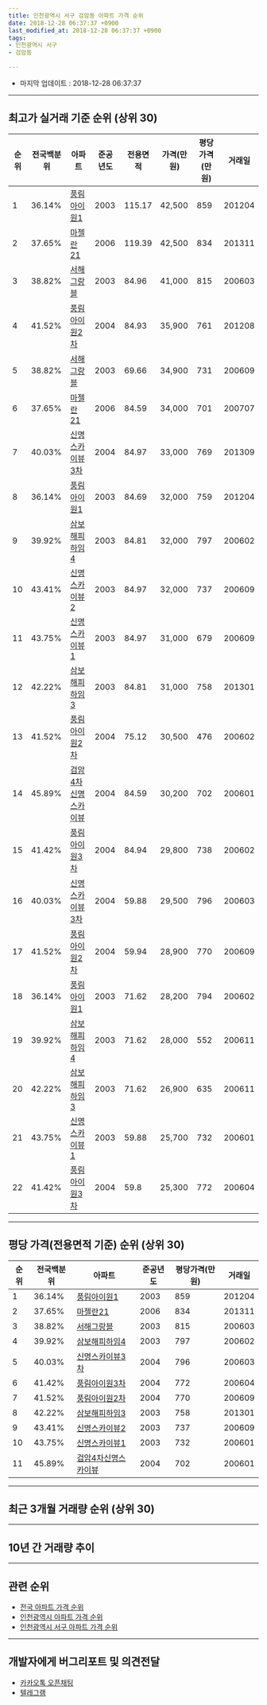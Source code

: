 ```yaml
---
title: 인천광역시 서구 검암동 아파트 가격 순위
date: 2018-12-28 06:37:37 +0900
last_modified_at: 2018-12-28 06:37:37 +0900
tags:
- 인천광역시 서구
- 검암동

---
```


* 마지막 업데이트 : 2018-12-28 06:37:37

---

## 최고가 실거래 기준 순위 (상위 30)


|순위|전국백분위|아파트|준공년도|전용면적|가격(만원)|평당가격(만원)|거래일|
|---|---|---|---|---|---|---|---|
|1|36.14%|[풍림아이원1](https://search.naver.com/search.naver?query=%EC%9D%B8%EC%B2%9C%EA%B4%91%EC%97%AD%EC%8B%9C+%EC%84%9C%EA%B5%AC+%EA%B2%80%EC%95%94%EB%8F%99+%ED%92%8D%EB%A6%BC%EC%95%84%EC%9D%B4%EC%9B%901)|2003|115.17|42,500|859|201204|
|2|37.65%|[마젤란21](https://search.naver.com/search.naver?query=%EC%9D%B8%EC%B2%9C%EA%B4%91%EC%97%AD%EC%8B%9C+%EC%84%9C%EA%B5%AC+%EA%B2%80%EC%95%94%EB%8F%99+%EB%A7%88%EC%A0%A4%EB%9E%8021)|2006|119.39|42,500|834|201311|
|3|38.82%|[서해그랑블](https://search.naver.com/search.naver?query=%EC%9D%B8%EC%B2%9C%EA%B4%91%EC%97%AD%EC%8B%9C+%EC%84%9C%EA%B5%AC+%EA%B2%80%EC%95%94%EB%8F%99+%EC%84%9C%ED%95%B4%EA%B7%B8%EB%9E%91%EB%B8%94)|2003|84.96|41,000|815|200603|
|4|41.52%|[풍림아이원2차](https://search.naver.com/search.naver?query=%EC%9D%B8%EC%B2%9C%EA%B4%91%EC%97%AD%EC%8B%9C+%EC%84%9C%EA%B5%AC+%EA%B2%80%EC%95%94%EB%8F%99+%ED%92%8D%EB%A6%BC%EC%95%84%EC%9D%B4%EC%9B%902%EC%B0%A8)|2004|84.93|35,900|761|201208|
|5|38.82%|[서해그랑블](https://search.naver.com/search.naver?query=%EC%9D%B8%EC%B2%9C%EA%B4%91%EC%97%AD%EC%8B%9C+%EC%84%9C%EA%B5%AC+%EA%B2%80%EC%95%94%EB%8F%99+%EC%84%9C%ED%95%B4%EA%B7%B8%EB%9E%91%EB%B8%94)|2003|69.66|34,900|731|200609|
|6|37.65%|[마젤란21](https://search.naver.com/search.naver?query=%EC%9D%B8%EC%B2%9C%EA%B4%91%EC%97%AD%EC%8B%9C+%EC%84%9C%EA%B5%AC+%EA%B2%80%EC%95%94%EB%8F%99+%EB%A7%88%EC%A0%A4%EB%9E%8021)|2006|84.59|34,000|701|200707|
|7|40.03%|[신명스카이뷰3차](https://search.naver.com/search.naver?query=%EC%9D%B8%EC%B2%9C%EA%B4%91%EC%97%AD%EC%8B%9C+%EC%84%9C%EA%B5%AC+%EA%B2%80%EC%95%94%EB%8F%99+%EC%8B%A0%EB%AA%85%EC%8A%A4%EC%B9%B4%EC%9D%B4%EB%B7%B03%EC%B0%A8)|2004|84.97|33,000|769|201309|
|8|36.14%|[풍림아이원1](https://search.naver.com/search.naver?query=%EC%9D%B8%EC%B2%9C%EA%B4%91%EC%97%AD%EC%8B%9C+%EC%84%9C%EA%B5%AC+%EA%B2%80%EC%95%94%EB%8F%99+%ED%92%8D%EB%A6%BC%EC%95%84%EC%9D%B4%EC%9B%901)|2003|84.69|32,000|759|201204|
|9|39.92%|[삼보해피하임4](https://search.naver.com/search.naver?query=%EC%9D%B8%EC%B2%9C%EA%B4%91%EC%97%AD%EC%8B%9C+%EC%84%9C%EA%B5%AC+%EA%B2%80%EC%95%94%EB%8F%99+%EC%82%BC%EB%B3%B4%ED%95%B4%ED%94%BC%ED%95%98%EC%9E%844)|2003|84.81|32,000|797|200602|
|10|43.41%|[신명스카이뷰2](https://search.naver.com/search.naver?query=%EC%9D%B8%EC%B2%9C%EA%B4%91%EC%97%AD%EC%8B%9C+%EC%84%9C%EA%B5%AC+%EA%B2%80%EC%95%94%EB%8F%99+%EC%8B%A0%EB%AA%85%EC%8A%A4%EC%B9%B4%EC%9D%B4%EB%B7%B02)|2003|84.97|32,000|737|200609|
|11|43.75%|[신명스카이뷰1](https://search.naver.com/search.naver?query=%EC%9D%B8%EC%B2%9C%EA%B4%91%EC%97%AD%EC%8B%9C+%EC%84%9C%EA%B5%AC+%EA%B2%80%EC%95%94%EB%8F%99+%EC%8B%A0%EB%AA%85%EC%8A%A4%EC%B9%B4%EC%9D%B4%EB%B7%B01)|2003|84.97|31,000|679|200609|
|12|42.22%|[삼보해피하임3](https://search.naver.com/search.naver?query=%EC%9D%B8%EC%B2%9C%EA%B4%91%EC%97%AD%EC%8B%9C+%EC%84%9C%EA%B5%AC+%EA%B2%80%EC%95%94%EB%8F%99+%EC%82%BC%EB%B3%B4%ED%95%B4%ED%94%BC%ED%95%98%EC%9E%843)|2003|84.81|31,000|758|201301|
|13|41.52%|[풍림아이원2차](https://search.naver.com/search.naver?query=%EC%9D%B8%EC%B2%9C%EA%B4%91%EC%97%AD%EC%8B%9C+%EC%84%9C%EA%B5%AC+%EA%B2%80%EC%95%94%EB%8F%99+%ED%92%8D%EB%A6%BC%EC%95%84%EC%9D%B4%EC%9B%902%EC%B0%A8)|2004|75.12|30,500|476|200602|
|14|45.89%|[검암4차신명스카이뷰](https://search.naver.com/search.naver?query=%EC%9D%B8%EC%B2%9C%EA%B4%91%EC%97%AD%EC%8B%9C+%EC%84%9C%EA%B5%AC+%EA%B2%80%EC%95%94%EB%8F%99+%EA%B2%80%EC%95%944%EC%B0%A8%EC%8B%A0%EB%AA%85%EC%8A%A4%EC%B9%B4%EC%9D%B4%EB%B7%B0)|2004|84.59|30,200|702|200601|
|15|41.42%|[풍림아이원3차](https://search.naver.com/search.naver?query=%EC%9D%B8%EC%B2%9C%EA%B4%91%EC%97%AD%EC%8B%9C+%EC%84%9C%EA%B5%AC+%EA%B2%80%EC%95%94%EB%8F%99+%ED%92%8D%EB%A6%BC%EC%95%84%EC%9D%B4%EC%9B%903%EC%B0%A8)|2004|84.94|29,800|738|200602|
|16|40.03%|[신명스카이뷰3차](https://search.naver.com/search.naver?query=%EC%9D%B8%EC%B2%9C%EA%B4%91%EC%97%AD%EC%8B%9C+%EC%84%9C%EA%B5%AC+%EA%B2%80%EC%95%94%EB%8F%99+%EC%8B%A0%EB%AA%85%EC%8A%A4%EC%B9%B4%EC%9D%B4%EB%B7%B03%EC%B0%A8)|2004|59.88|29,500|796|200603|
|17|41.52%|[풍림아이원2차](https://search.naver.com/search.naver?query=%EC%9D%B8%EC%B2%9C%EA%B4%91%EC%97%AD%EC%8B%9C+%EC%84%9C%EA%B5%AC+%EA%B2%80%EC%95%94%EB%8F%99+%ED%92%8D%EB%A6%BC%EC%95%84%EC%9D%B4%EC%9B%902%EC%B0%A8)|2004|59.94|28,900|770|200609|
|18|36.14%|[풍림아이원1](https://search.naver.com/search.naver?query=%EC%9D%B8%EC%B2%9C%EA%B4%91%EC%97%AD%EC%8B%9C+%EC%84%9C%EA%B5%AC+%EA%B2%80%EC%95%94%EB%8F%99+%ED%92%8D%EB%A6%BC%EC%95%84%EC%9D%B4%EC%9B%901)|2003|71.62|28,200|794|200602|
|19|39.92%|[삼보해피하임4](https://search.naver.com/search.naver?query=%EC%9D%B8%EC%B2%9C%EA%B4%91%EC%97%AD%EC%8B%9C+%EC%84%9C%EA%B5%AC+%EA%B2%80%EC%95%94%EB%8F%99+%EC%82%BC%EB%B3%B4%ED%95%B4%ED%94%BC%ED%95%98%EC%9E%844)|2003|71.62|28,000|552|200611|
|20|42.22%|[삼보해피하임3](https://search.naver.com/search.naver?query=%EC%9D%B8%EC%B2%9C%EA%B4%91%EC%97%AD%EC%8B%9C+%EC%84%9C%EA%B5%AC+%EA%B2%80%EC%95%94%EB%8F%99+%EC%82%BC%EB%B3%B4%ED%95%B4%ED%94%BC%ED%95%98%EC%9E%843)|2003|71.62|26,900|635|200611|
|21|43.75%|[신명스카이뷰1](https://search.naver.com/search.naver?query=%EC%9D%B8%EC%B2%9C%EA%B4%91%EC%97%AD%EC%8B%9C+%EC%84%9C%EA%B5%AC+%EA%B2%80%EC%95%94%EB%8F%99+%EC%8B%A0%EB%AA%85%EC%8A%A4%EC%B9%B4%EC%9D%B4%EB%B7%B01)|2003|59.88|25,700|732|200601|
|22|41.42%|[풍림아이원3차](https://search.naver.com/search.naver?query=%EC%9D%B8%EC%B2%9C%EA%B4%91%EC%97%AD%EC%8B%9C+%EC%84%9C%EA%B5%AC+%EA%B2%80%EC%95%94%EB%8F%99+%ED%92%8D%EB%A6%BC%EC%95%84%EC%9D%B4%EC%9B%903%EC%B0%A8)|2004|59.8|25,300|772|200604|


---

## 평당 가격(전용면적 기준) 순위 (상위 30)


|순위|전국백분위|아파트|준공년도|평당가격(만원)|거래일|
|---|---|---|---|---|---|
|1|36.14%|[풍림아이원1](https://search.naver.com/search.naver?query=%EC%9D%B8%EC%B2%9C%EA%B4%91%EC%97%AD%EC%8B%9C+%EC%84%9C%EA%B5%AC+%EA%B2%80%EC%95%94%EB%8F%99+%ED%92%8D%EB%A6%BC%EC%95%84%EC%9D%B4%EC%9B%901)|2003|859|201204|
|2|37.65%|[마젤란21](https://search.naver.com/search.naver?query=%EC%9D%B8%EC%B2%9C%EA%B4%91%EC%97%AD%EC%8B%9C+%EC%84%9C%EA%B5%AC+%EA%B2%80%EC%95%94%EB%8F%99+%EB%A7%88%EC%A0%A4%EB%9E%8021)|2006|834|201311|
|3|38.82%|[서해그랑블](https://search.naver.com/search.naver?query=%EC%9D%B8%EC%B2%9C%EA%B4%91%EC%97%AD%EC%8B%9C+%EC%84%9C%EA%B5%AC+%EA%B2%80%EC%95%94%EB%8F%99+%EC%84%9C%ED%95%B4%EA%B7%B8%EB%9E%91%EB%B8%94)|2003|815|200603|
|4|39.92%|[삼보해피하임4](https://search.naver.com/search.naver?query=%EC%9D%B8%EC%B2%9C%EA%B4%91%EC%97%AD%EC%8B%9C+%EC%84%9C%EA%B5%AC+%EA%B2%80%EC%95%94%EB%8F%99+%EC%82%BC%EB%B3%B4%ED%95%B4%ED%94%BC%ED%95%98%EC%9E%844)|2003|797|200602|
|5|40.03%|[신명스카이뷰3차](https://search.naver.com/search.naver?query=%EC%9D%B8%EC%B2%9C%EA%B4%91%EC%97%AD%EC%8B%9C+%EC%84%9C%EA%B5%AC+%EA%B2%80%EC%95%94%EB%8F%99+%EC%8B%A0%EB%AA%85%EC%8A%A4%EC%B9%B4%EC%9D%B4%EB%B7%B03%EC%B0%A8)|2004|796|200603|
|6|41.42%|[풍림아이원3차](https://search.naver.com/search.naver?query=%EC%9D%B8%EC%B2%9C%EA%B4%91%EC%97%AD%EC%8B%9C+%EC%84%9C%EA%B5%AC+%EA%B2%80%EC%95%94%EB%8F%99+%ED%92%8D%EB%A6%BC%EC%95%84%EC%9D%B4%EC%9B%903%EC%B0%A8)|2004|772|200604|
|7|41.52%|[풍림아이원2차](https://search.naver.com/search.naver?query=%EC%9D%B8%EC%B2%9C%EA%B4%91%EC%97%AD%EC%8B%9C+%EC%84%9C%EA%B5%AC+%EA%B2%80%EC%95%94%EB%8F%99+%ED%92%8D%EB%A6%BC%EC%95%84%EC%9D%B4%EC%9B%902%EC%B0%A8)|2004|770|200609|
|8|42.22%|[삼보해피하임3](https://search.naver.com/search.naver?query=%EC%9D%B8%EC%B2%9C%EA%B4%91%EC%97%AD%EC%8B%9C+%EC%84%9C%EA%B5%AC+%EA%B2%80%EC%95%94%EB%8F%99+%EC%82%BC%EB%B3%B4%ED%95%B4%ED%94%BC%ED%95%98%EC%9E%843)|2003|758|201301|
|9|43.41%|[신명스카이뷰2](https://search.naver.com/search.naver?query=%EC%9D%B8%EC%B2%9C%EA%B4%91%EC%97%AD%EC%8B%9C+%EC%84%9C%EA%B5%AC+%EA%B2%80%EC%95%94%EB%8F%99+%EC%8B%A0%EB%AA%85%EC%8A%A4%EC%B9%B4%EC%9D%B4%EB%B7%B02)|2003|737|200609|
|10|43.75%|[신명스카이뷰1](https://search.naver.com/search.naver?query=%EC%9D%B8%EC%B2%9C%EA%B4%91%EC%97%AD%EC%8B%9C+%EC%84%9C%EA%B5%AC+%EA%B2%80%EC%95%94%EB%8F%99+%EC%8B%A0%EB%AA%85%EC%8A%A4%EC%B9%B4%EC%9D%B4%EB%B7%B01)|2003|732|200601|
|11|45.89%|[검암4차신명스카이뷰](https://search.naver.com/search.naver?query=%EC%9D%B8%EC%B2%9C%EA%B4%91%EC%97%AD%EC%8B%9C+%EC%84%9C%EA%B5%AC+%EA%B2%80%EC%95%94%EB%8F%99+%EA%B2%80%EC%95%944%EC%B0%A8%EC%8B%A0%EB%AA%85%EC%8A%A4%EC%B9%B4%EC%9D%B4%EB%B7%B0)|2004|702|200601|


---

## 최근 3개월 거래량 순위 (상위 30)


<div style="width:100%;">
    <canvas id="deal_count_ranking" height="250"></canvas>
</div>


<script>
new Chart(document.getElementById("deal_count_ranking"), {
    type: 'horizontalBar',
    data: {
        labels: ['서해그랑블', '풍림아이원2차', '풍림아이원3차', '신명스카이뷰3차', '삼보해피하임4', '신명스카이뷰1', '풍림아이원1', '검암4차신명스카이뷰', '삼보해피하임3', '신명스카이뷰2', '마젤란21'],
        datasets: [{
            label: '실거래 수',
            data: [16, 14, 9, 8, 5, 4, 3, 3, 2, 1, 1],
            borderColor: "rgba(255, 0, 128, 1)",
            backgroundColor: "rgba(255, 0, 128, 0.5)",
            fill: false,
        }]
    },
    options: {
        responsive: true,
        title: {
            display: true,
            text: '최근 3개월 거래량 순위'
        },
        tooltips: {
            mode: 'index',
            intersect: false,
            callbacks: {
                title: function(tooltipItems, data) {
                    return "실거래 수:";
                },
                label: function(tooltipItem, data) {
                    return data.labels[tooltipItem.index] + ": " + tooltipItem.xLabel;
                }
            }
        },
        hover: {
            mode: 'nearest',
            intersect: true
        },
        scales: {
            xAxes: [{
                display: true,
                scaleLabel: {
                    display: true,
                    labelString: '실거래 수'
                },
                ticks: {
                    suggestedMin: 0,
                }
            }],
            yAxes: [{
                display: true,
                ticks: {
                    autoSkip: false,
                    callback: function(value, index, values) {
                        if (value.length > 15)
                            return value.substr(0, 13) + "...";
                        else
                            return value;
                    }
                },
                scaleLabel: {
                    display: false,
                }
            }]
        }
    }
});

</script>


---

## 10년 간 거래량 추이


<div style="width:100%;">
    <canvas id="deal_progress" height="250"></canvas>
</div>

<script>
new Chart(document.getElementById("deal_progress"), {
    type: 'line',
    data: {
        labels: ['200812','200901','200902','200903','200904','200905','200906','200907','200908','200909','200910','200911','200912','201001','201002','201003','201004','201005','201006','201007','201008','201009','201010','201011','201012','201101','201102','201103','201104','201105','201106','201107','201108','201109','201110','201111','201112','201201','201202','201203','201204','201205','201206','201207','201208','201209','201210','201211','201212','201301','201302','201303','201304','201305','201306','201307','201308','201309','201310','201311','201312','201401','201402','201403','201404','201405','201406','201407','201408','201409','201410','201411','201412','201501','201502','201503','201504','201505','201506','201507','201508','201509','201510','201511','201512','201601','201602','201603','201604','201605','201606','201607','201608','201609','201610','201611','201612','201701','201702','201703','201704','201705','201706','201707','201708','201709','201710','201711','201712','201801','201802','201803','201804','201805','201806','201807','201808','201809','201810','201811','201812'],
        datasets: [{
            label: '실거래 수',
            pointRadius: 1,
            data: [7, 13, 15, 22, 19, 27, 53, 37, 49, 31, 17, 19, 13, 7, 14, 23, 17, 17, 9, 4, 10, 13, 22, 24, 23, 46, 32, 28, 24, 19, 10, 9, 21, 11, 15, 11, 17, 12, 15, 24, 26, 24, 12, 13, 15, 12, 28, 20, 15, 20, 13, 23, 26, 24, 29, 24, 30, 41, 42, 32, 32, 38, 45, 33, 16, 25, 22, 27, 34, 36, 31, 18, 20, 63, 59, 58, 38, 47, 38, 28, 26, 31, 33, 19, 12, 15, 16, 28, 40, 35, 39, 31, 31, 33, 43, 24, 6, 11, 12, 25, 24, 24, 52, 27, 21, 12, 23, 21, 10, 18, 15, 28, 13, 24, 16, 17, 31, 47, 43, 15, 8],
            borderColor: "rgba(255, 201, 14, 1)",
            backgroundColor: "rgba(255, 201, 14, 0.5)",
            fill: true,
        }]
    },
    options: {
        responsive: true,
        title: {
            display: true,
            text: '10년간 거래량 추이'
        },
        tooltips: {
            mode: 'index',
            intersect: false,
        },
        hover: {
            mode: 'nearest',
            intersect: true
        },
        scales: {
            xAxes: [{
                display: true,
                scaleLabel: {
                    display: true,
                    labelString: '년/월'
                }
            }],
            yAxes: [{
                display: true,
                ticks: {
                    suggestedMin: 0,
                },
                scaleLabel: {
                    display: true,
                    labelString: '실거래 수'
                }
            }]
        }
    }
});

</script>


---

## 관련 순위

- [전국 아파트 가격 순위](https://inasie.github.io/apt-ranking/전국)
- [인천광역시 아파트 가격 순위](https://inasie.github.io/apt-ranking/인천광역시)
- [인천광역시 서구 아파트 가격 순위](https://inasie.github.io/apt-ranking/인천광역시-서구)


---

## 개발자에게 버그리포트 및 의견전달

- [카카오톡 오픈채팅](https://open.kakao.com/o/gLJUAP4)
- [텔레그램](https://t.me/inasie)

